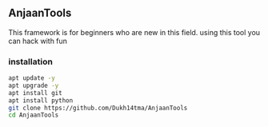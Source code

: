 ## AnjaanTools
This framework is for beginners who are new in this field. using this tool you can hack with fun

### installation
```bash
apt update -y
apt upgrade -y
apt install git
apt install python
git clone https://github.com/Dukh14tma/AnjaanTools
cd AnjaanTools

```
